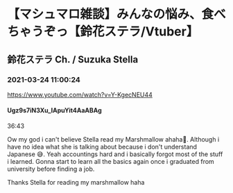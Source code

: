 # 【マシュマロ雑談】みんなの悩み、食べちゃうぞっ【鈴花ステラ/Vtuber】

## 鈴花ステラ Ch. / Suzuka Stella

### 2021-03-24 11:00:24

https://www.youtube.com/watch?v=Y-KgecNEU44

#### Ugz9s7iN3Xu_IApuYit4AaABAg

36:43

Ow my god i can't believe Stella read my Marshmallow ahaha🤣. Although i have no idea what she is talking about because i don't understand Japanese 😅. Yeah accountings hard and i basically forgot most of the stuff i learned. Gonna start to learn all the basics again once i graduated from university before finding a job. 



Thanks Stella for reading my marshmallow haha

